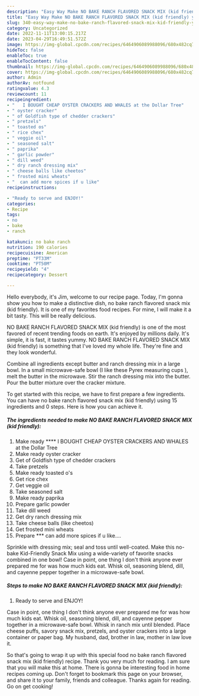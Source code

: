 ```yaml
---
description: "Easy Way Make NO BAKE RANCH FLAVORED SNACK MIX (kid friendly) yang Very Delicious"
title: "Easy Way Make NO BAKE RANCH FLAVORED SNACK MIX (kid friendly) yang Very Delicious"
slug: 340-easy-way-make-no-bake-ranch-flavored-snack-mix-kid-friendly-yang-very-delicious
category: Uncategorized
date: 2022-11-11T13:00:15.217Z
date: 2023-04-29T16:49:51.572Z
image: https://img-global.cpcdn.com/recipes/6464906089988096/680x482cq70/no-bake-ranch-flavored-snack-mix-kid-friendly-recipe-main-photo.jpg
hideToc: false
enableToc: true
enableTocContent: false
thumbnail: https://img-global.cpcdn.com/recipes/6464906089988096/680x482cq70/no-bake-ranch-flavored-snack-mix-kid-friendly-recipe-main-photo.jpg
cover: https://img-global.cpcdn.com/recipes/6464906089988096/680x482cq70/no-bake-ranch-flavored-snack-mix-kid-friendly-recipe-main-photo.jpg
author: Admin
authorAv: notfound
ratingvalue: 4.3
reviewcount: 11
recipeingredient:
- "   I BOUGHT CHEAP OYSTER CRACKERS AND WHALES at the Dollar Tree"
- " oyster cracker"
- " of Goldfish type of chedder crackers"
- " pretzels"
- " toasted os"
- " rice chex"
- " veggie oil"
- " seasoned salt"
- " paprika"
- " garlic powder"
- " dill weed"
- " dry ranch dressing mix"
- " cheese balls like cheetos"
- " frosted mini wheats"
- "  can add more spices if u like"
recipeinstructions:

- "Ready to serve and ENJOY!"
categories:
- Recipe
tags:
- no
- bake
- ranch

katakunci: no bake ranch 
nutrition: 190 calories
recipecuisine: American
preptime: "PT33M"
cooktime: "PT50M"
recipeyield: "4"
recipecategory: Dessert

---
```



Hello everybody, it's Jim, welcome to our recipe page. Today, I'm gonna show you how to make a distinctive dish, no bake ranch flavored snack mix (kid friendly). It is one of my favorites food recipes. For mine, I will make it a bit tasty. This will be really delicious.

NO BAKE RANCH FLAVORED SNACK MIX (kid friendly) is one of the most favored of recent trending foods on earth. It's enjoyed by millions daily. It's simple, it is fast, it tastes yummy. NO BAKE RANCH FLAVORED SNACK MIX (kid friendly) is something that I've loved my whole life. They're fine and they look wonderful.

Combine all ingredients except butter and ranch dressing mix in a large bowl. In a small microwave-safe bowl (I like these Pyrex measuring cups ), melt the butter in the microwave. Stir the ranch dressing mix into the butter. Pour the butter mixture over the cracker mixture.


To get started with this recipe, we have to first prepare a few ingredients. You can have no bake ranch flavored snack mix (kid friendly) using 15 ingredients and 0 steps. Here is how you can achieve it.

<!--inarticleads1-->

##### The ingredients needed to make NO BAKE RANCH FLAVORED SNACK MIX (kid friendly):

1. Make ready  ****  I BOUGHT CHEAP OYSTER CRACKERS AND WHALES at the Dollar Tree
1. Make ready  oyster cracker
1. Get  of Goldfish type of chedder crackers
1. Take  pretzels
1. Make ready  toasted o&#39;s
1. Get  rice chex
1. Get  veggie oil
1. Take  seasoned salt
1. Make ready  paprika
1. Prepare  garlic powder
1. Take  dill weed
1. Get  dry ranch dressing mix
1. Take  cheese balls (like cheetos)
1. Get  frosted mini wheats
1. Prepare  *** can add more spices if u like....


Sprinkle with dressing mix; seal and toss until well-coated. Make this no-bake Kid-Friendly Snack Mix using a wide-variety of favorite snacks combined in one bowl! Case in point, one thing I don&#39;t think anyone ever prepared me for was how much kids eat. Whisk oil, seasoning blend, dill, and cayenne pepper together in a microwave-safe bowl. 

<!--inarticleads2-->

##### Steps to make NO BAKE RANCH FLAVORED SNACK MIX (kid friendly):


1. Ready to serve and ENJOY!

Case in point, one thing I don&#39;t think anyone ever prepared me for was how much kids eat. Whisk oil, seasoning blend, dill, and cayenne pepper together in a microwave-safe bowl. Whisk in ranch mix until blended. Place cheese puffs, savory snack mix, pretzels, and oyster crackers into a large container or paper bag. My husband, dad, brother in law, mother in law love it. 

So that's going to wrap it up with this special food no bake ranch flavored snack mix (kid friendly) recipe. Thank you very much for reading. I am sure that you will make this at home. There is gonna be interesting food in home recipes coming up. Don't forget to bookmark this page on your browser, and share it to your family, friends and colleague. Thanks again for reading. Go on get cooking!

